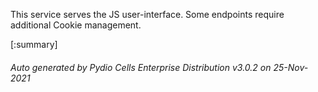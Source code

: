 






This service serves the JS user-interface. Some endpoints require additional Cookie management.

[:summary]

###### Auto generated by Pydio Cells Enterprise Distribution v3.0.2 on 25-Nov-2021
